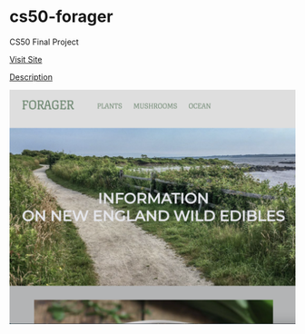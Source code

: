 # cs50-forager
CS50 Final Project


[Visit Site](https://nathanael-han.github.io/cs50-forager/forager/first.html)

[Description](https://cs50.harvard.edu/extension/2023/spring/project/)

![Site Snapshot](https://github.com/nathanael-han/cs50-forager/blob/main/forager-snap.png)


